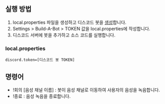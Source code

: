 ## 실행 방법
1. local.properties 파일을 생성하고 디스코드 봇을 [생성](https://discord.com/developers)합니다.
2. Settings > Build-A-Bot > TOKEN 값을 local.properties에 작성합니다.
3. 디스코드 서버에 봇을 추가하고 소스 코드를 실행합니다.
### local.properties
```
discord.token=[디스코드 봇 TOKEN]
```

## 명령어
- !회의 [음성 채널 이름] : 봇이 음성 채널로 이동하여 사용자의 음성을 녹음합니다.
- !종료 : 음성 녹음을 종료합니다.